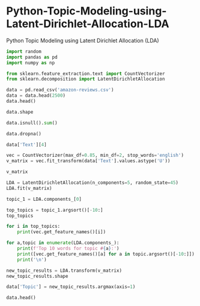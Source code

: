 # Python-Topic-Modeling-using-Latent-Dirichlet-Allocation-LDA
Python Topic Modeling using Latent Dirichlet Allocation (LDA)

```python
import random
import pandas as pd
import numpy as np

from sklearn.feature_extraction.text import CountVectorizer
from sklearn.decomposition import LatentDirichletAllocation
```

```python
data = pd.read_csv('amazon-reviews.csv')
data = data.head(2500)
data.head()
```

```python
data.shape
```

```python
data.isnull().sum()
```

```python
data.dropna()
```

```python
data['Text'][4]
```

```python
vec = CountVectorizer(max_df=0.85, min_df=2, stop_words='english')
v_matrix = vec.fit_transform(data['Text'].values.astype('U'))

v_matrix
```

```python
LDA = LatentDirichletAllocation(n_components=5, random_state=45)
LDA.fit(v_matrix)
```

```python
topic_1 = LDA.components_[0]
```

```python
top_topics = topic_1.argsort()[-10:]
top_topics
```

```python
for i in top_topics:
    print(vec.get_feature_names()[i])
```

```python
for a,topic in enumerate(LDA.components_):
    print(f'Top 10 words for topic #{a}:')
    print([vec.get_feature_names()[a] for a in topic.argsort()[-10:]])
    print('\n')
```

```python
new_topic_results = LDA.transform(v_matrix)
new_topic_results.shape
```

```python
data['Topic'] = new_topic_results.argmax(axis=1)
```

```python
data.head()
```
